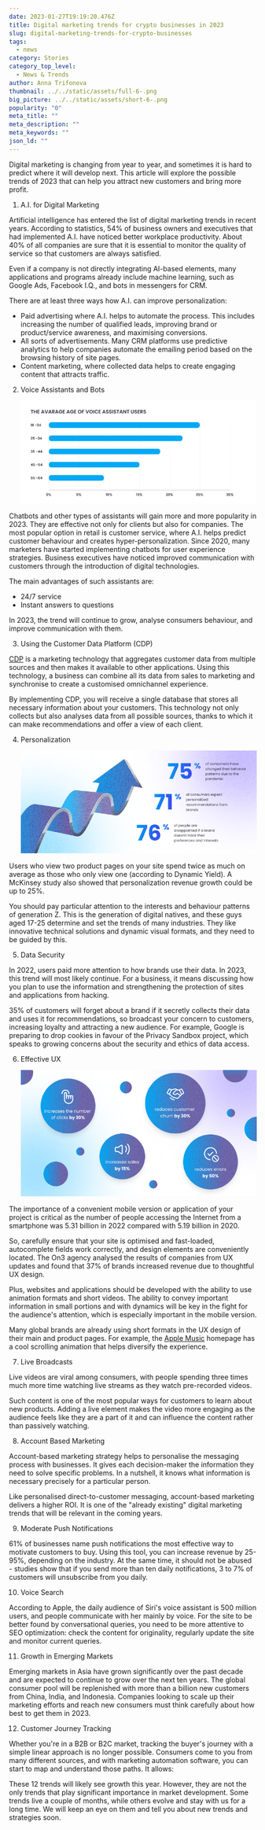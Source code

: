 ```yaml
---
date: 2023-01-27T19:19:20.476Z
title: Digital marketing trends for crypto businesses in 2023
slug: digital-marketing-trends-for-crypto-businesses
tags:
  - news
category: Stories
category_top_level:
  - News & Trends
author: Anna Trifonova
thumbnail: ../../static/assets/full-6-.png
big_picture: ../../static/assets/short-6-.png
popularity: "0"
meta_title: ""
meta_description: ""
meta_keywords: ""
json_ld: ""
---
```

Digital marketing is changing from year to year, and sometimes it is hard to predict where it will develop next. This article will explore the possible trends of 2023 that can help you attract new customers and bring more profit. 

1. A.I. for Digital Marketing

Artificial intelligence has entered the list of digital marketing trends in recent years. According to statistics, 54% of business owners and executives that had implemented A.I. have noticed better workplace productivity. About 40% of all companies are sure that it is essential to monitor the quality of service so that customers are always satisfied.

Even if a company is not directly integrating AI-based elements, many applications and programs already include machine learning, such as Google Ads, Facebook I.Q., and bots in messengers for CRM.

There are at least three ways how A.I. can improve personalization:

* Paid advertising where A.I. helps to automate the process. This includes increasing the number of qualified leads, improving brand or product/service awareness, and maximising conversions.
* All sorts of advertisements. Many CRM platforms use predictive analytics to help companies automate the emailing period based on the browsing history of site pages.
* Content marketing, where collected data helps to create engaging content that attracts traffic.

2. Voice Assistants and Bots

   ![](../../static/assets/1.png)

Chatbots and other types of assistants will gain more and more popularity in 2023. They are effective not only for clients but also for companies. The most popular option in retail is customer service, where A.I. helps predict customer behaviour and creates hyper-personalization. Since 2020, many marketers have started implementing chatbots for user experience strategies. Business executives have noticed improved communication with customers through the introduction of digital technologies.

The main advantages of such assistants are:

* 24/7 service
* Instant answers to questions

In 2023, the trend will continue to grow, analyse consumers behaviour, and improve communication with them.

3. Using the Customer Data Platform (CDP)

[CDP](https://www.oracle.com/cx/customer-data-platform/what-is-cdp/) is a marketing technology that aggregates customer data from multiple sources and then makes it available to other applications. Using this technology, a business can combine all its data from sales to marketing and synchronise to create a customised omnichannel experience.

By implementing CDP, you will receive a single database that stores all necessary information about your customers. This technology not only collects but also analyses data from all possible sources, thanks to which it can make recommendations and offer a view of each client. 

4. Personalization 

   ![](../../static/assets/2.png)

Users who view two product pages on your site spend twice as much on average as those who only view one (according to Dynamic Yield). A McKinsey study also showed that personalization revenue growth could be up to 25%.

You should pay particular attention to the interests and behaviour patterns of generation Z. This is the generation of digital natives, and these guys aged 17-25 determine and set the trends of many industries. They like innovative technical solutions and dynamic visual formats, and they need to be guided by this.

5. Data Security 

In 2022, users paid more attention to how brands use their data. In 2023, this trend will most likely continue. For a business, it means discussing how you plan to use the information and strengthening the protection of sites and applications from hacking. 

35% of customers will forget about a brand if it secretly collects their data and uses it for recommendations, so broadcast your concern to customers, increasing loyalty and attracting a new audience. For example, Google is preparing to drop cookies in favour of the Privacy Sandbox project, which speaks to growing concerns about the security and ethics of data access.

6. Effective UX 

   ![](../../static/assets/3.png)

The importance of a convenient mobile version or application of your project is critical as the number of people accessing the Internet from a smartphone was 5.31 billion in 2022 compared with 5.19 billion in 2020. 

So, carefully ensure that your site is optimised and fast-loaded, autocomplete fields work correctly, and design elements are conveniently located. The On3 agency analysed the results of companies from UX updates and found that 37% of brands increased revenue due to thoughtful UX design.

Plus, websites and applications should be developed with the ability to use animation formats and short videos. The ability to convey important information in small portions and with dynamics will be key in the fight for the audience's attention, which is especially important in the mobile version.

Many global brands are already using short formats in the UX design of their main and product pages. For example, the [Apple Music](https://www.apple.com/apple-music/) homepage has a cool scrolling animation that helps diversify the experience. 

7. Live Broadcasts

Live videos are viral among consumers, with people spending three times much more time watching live streams as they watch pre-recorded videos.

Such content is one of the most popular ways for customers to learn about new products. Adding a live element makes the video more engaging as the audience feels like they are a part of it and can influence the content rather than passively watching.

8. Account Based Marketing

Account-based marketing strategy helps to personalise the messaging process with businesses. It gives each decision-maker the information they need to solve specific problems. In a nutshell, it knows what information is necessary precisely for a particular person. 

Like personalised direct-to-customer messaging, account-based marketing delivers a higher ROI. It is one of the "already existing" digital marketing trends that will be relevant in the coming years.

9. Moderate Push Notifications

61% of businesses name push notifications the most effective way to motivate customers to buy. Using this tool, you can increase revenue by 25-95%, depending on the industry. At the same time, it should not be abused - studies show that if you send more than ten daily notifications, 3 to 7% of customers will unsubscribe from you daily.

10. Voice Search

According to Apple, the daily audience of Siri's voice assistant is 500 million users, and people communicate with her mainly by voice. For the site to be better found by conversational queries, you need to be more attentive to SEO optimization: check the content for originality, regularly update the site and monitor current queries. 

11. Growth in Emerging Markets

Emerging markets in Asia have grown significantly over the past decade and are expected to continue to grow over the next ten years. The global consumer pool will be replenished with more than a billion new customers from China, India, and Indonesia. Companies looking to scale up their marketing efforts and reach new consumers must think carefully about how best to get them in 2023.

12. Customer Journey Tracking

Whether you're in a B2B or B2C market, tracking the buyer's journey with a simple linear approach is no longer possible. Consumers come to you from many different sources, and with marketing automation software, you can start to map and understand those paths. It allows:

These 12 trends will likely see growth this year. However, they are not the only trends that play significant importance in market development. Some trends live a couple of months, while others evolve and stay with us for a long time. We will keep an eye on them and tell you about new trends and strategies soon.